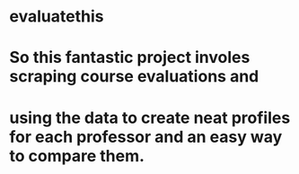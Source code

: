 # evaluatethis
# So this fantastic project involes scraping course evaluations and 
# using the data to create neat profiles for each professor and an easy way to compare them.
